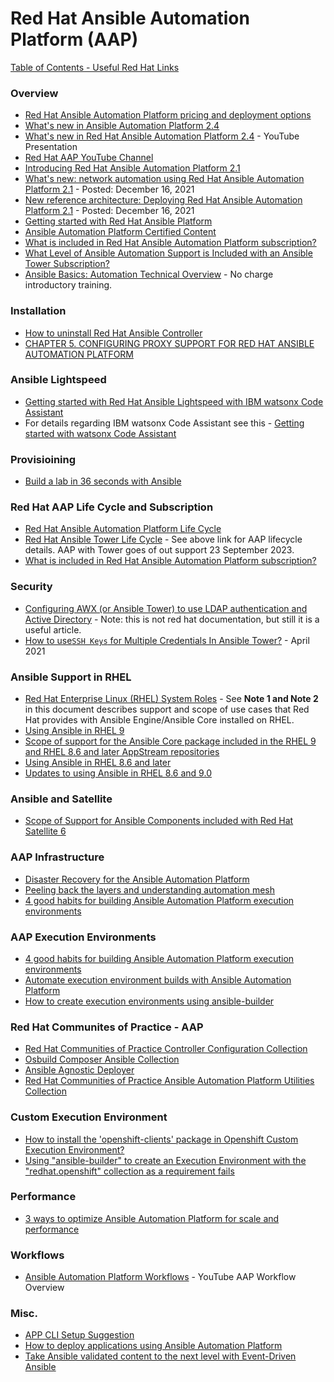# Red Hat Ansible Automation Platform (AAP)

[Table of Contents - Useful Red Hat Links](https://github.com/pslucas0212/UsefulRedHatLinks)

### Overview
- [Red Hat Ansible Automation Platform pricing and deployment options](https://www.redhat.com/en/technologies/management/ansible/pricing)
- [What's new in Ansible Automation Platform 2.4](https://www.ansible.com/blog/whats-new-in-ansible-automation-platform-2.4)
- [What's new in Red Hat Ansible Automation Platform 2.4](https://www.youtube.com/watch?v=kiGofmvawOg) - YouTube Presentation
- [Red Hat AAP YouTube Channel](https://www.youtube.com/ansibleautomation)
- [Introducing Red Hat Ansible Automation Platform 2.1](https://www.ansible.com/blog/introducing-red-hat-ansible-automation-platform-2.1)
- [What's new: network automation using Red Hat Ansible Automation Platform 2.1](https://www.ansible.com/blog/whats-new-network-automation-using-red-hat-ansible-automation-platform-2.1) - Posted: December 16, 2021 
- [New reference architecture: Deploying Red Hat Ansible Automation Platform 2.1](https://www.ansible.com/blog/new-reference-architecture-deploying-red-hat-ansible-automation-platform-2.1) - Posted: December 16, 2021 
- [Getting started with Red Hat Ansible Platform](https://developers.redhat.com/products/ansible/getting-started)
- [Ansible Automation Platform Certified Content](https://access.redhat.com/articles/3642632)
- [What is included in Red Hat Ansible Automation Platform subscription?](https://access.redhat.com/articles/6057451)
- [What Level of Ansible Automation Support is Included with an Ansible Tower Subscription?](https://access.redhat.com/articles/3076221)
- [Ansible Basics: Automation Technical Overview](https://www.redhat.com/en/services/training/do007-ansible-essentials-simplicity-automation-technical-overview?section=Overview) - No charge introductory training.

### Installation
- [How to uninstall Red Hat Ansible Controller](https://access.redhat.com/solutions/6733721)
- [CHAPTER 5. CONFIGURING PROXY SUPPORT FOR RED HAT ANSIBLE AUTOMATION PLATFORM](https://access.redhat.com/documentation/en-us/red_hat_ansible_automation_platform/2.1/html/red_hat_ansible_automation_platform_installation_guide/assembly-configuring-proxy-support) 

### Ansible Lightspeed
- [Getting started with Red Hat Ansible Lightspeed with IBM watsonx Code Assistant](https://www.redhat.com/en/blog/getting-started-red-hat-ansible-lightspeed-ibm-watsonx-code-assistant)
- For details regarding IBM watsonx Code Assistant see this - [Getting started with watsonx Code Assistant](https://cloud.ibm.com/docs/watsonx-code-assistant?topic=watsonx-code-assistant-getting-started)
  
### Provisioining
- [Build a lab in 36 seconds with Ansible](https://www.redhat.com/sysadmin/build-VM-fast-ansible)

### Red Hat AAP Life Cycle and Subscription
- [Red Hat Ansible Automation Platform Life Cycle](https://access.redhat.com/support/policy/updates/ansible-automation-platform)
- [Red Hat Ansible Tower Life Cycle](https://access.redhat.com/support/policy/updates/ansible-tower) - See above link for AAP lifecycle details.  AAP with Tower goes of out support 23 September 2023.  
- [What is included in Red Hat Ansible Automation Platform subscription?](https://access.redhat.com/articles/6057451)

### Security
- [Configuring AWX (or Ansible Tower) to use LDAP authentication and Active Directory](https://hailsatan.xyz/blog/posts/configuring-awx-or-ansible-tower-to-use-ldap-authentication/)  - Note: this is not red hat documentation, but still it is a useful article.
- [How to use`SSH Keys` for Multiple Credentials In Ansible Tower?](https://access.redhat.com/solutions/3938741) - April 2021

### Ansible Support in RHEL
- [Red Hat Enterprise Linux (RHEL) System Roles](https://access.redhat.com/articles/3050101) - See **Note 1 and Note 2** in this document describes support and scope of use cases that Red Hat provides with Ansible Engine/Ansible Core installed on RHEL.
- [Using Ansible in RHEL 9](https://access.redhat.com/articles/6393321)
- [Scope of support for the Ansible Core package included in the RHEL 9 and RHEL 8.6 and later AppStream repositories](https://access.redhat.com/articles/6325611)
- [Using Ansible in RHEL 8.6 and later](https://access.redhat.com/articles/6393361)
- [Updates to using Ansible in RHEL 8.6 and 9.0](https://www.redhat.com/en/blog/updates-using-ansible-rhel-86-and-90)

### Ansible and Satellite
- [Scope of Support for Ansible Components included with Red Hat Satellite 6](https://access.redhat.com/articles/3616041)

### AAP Infrastructure
- [Disaster Recovery for the Ansible Automation Platform](https://access.redhat.com/articles/6967148)
- [Peeling back the layers and understanding automation mesh](https://www.ansible.com/blog/peeling-back-the-layers-and-understanding-automation-mesh?sc_cid=701f2000000txokAAA&utm_source=bambu&utm_medium=social)
- [4 good habits for building Ansible Automation Platform execution environments](https://www.redhat.com/architect/ansible-execution-environment-tips)

### AAP Execution Environments
- [4 good habits for building Ansible Automation Platform execution environments](https://www.redhat.com/architect/ansible-execution-environment-tips)
- [Automate execution environment builds with Ansible Automation Platform](https://www.redhat.com/architect/ansible-execution-environment-automated-build)
- [How to create execution environments using ansible-builder](https://developers.redhat.com/articles/2023/05/08/how-create-execution-environments-using-ansible-builder)
  
### Red Hat Communites of Practice - AAP
- [Red Hat Communities of Practice Controller Configuration Collection](https://github.com/redhat-cop/controller_configuration)
- [Osbuild Composer Ansible Collection](https://github.com/redhat-cop/infra.osbuild)
- [Ansible Agnostic Deployer](https://github.com/redhat-cop/agnosticd)
- [Red Hat Communities of Practice Ansible Automation Platform Utilities Collection](https://github.com/redhat-cop/aap_utilities)

### Custom Execution Environment
- [How to install the 'openshift-clients' package in Openshift Custom Execution Environment?](https://access.redhat.com/solutions/6985157)
- [Using "ansible-builder" to create an Execution Environment with the "redhat.openshift" collection as a requirement fails](https://access.redhat.com/solutions/7024259)

### Performance
- [3 ways to optimize Ansible Automation Platform for scale and performance](https://www.redhat.com/sysadmin/optimize-ansible-automation-platform)

### Workflows
- [Ansible Automation Platform Workflows](https://www.youtube.com/watch?v=EKOWyc1F1AE) - YouTube AAP Workflow Overview
  
### Misc.
- [APP CLI Setup Suggestion](https://github.com/pslucas0212/AAP-Setup)
- [How to deploy applications using Ansible Automation Platform](https://developers.redhat.com/articles/2023/07/20/how-deploy-applications-using-ansible-automation-platform?sc_cid=7013a000003SjbwAAC)
- [Take Ansible validated content to the next level with Event-Driven Ansible](https://www.ansible.com/blog/ansible-validated-content-with-event-driven-ansible?sc_cid=701f2000000txokAAA&utm_source=bambu&utm_medium=organic_social)
